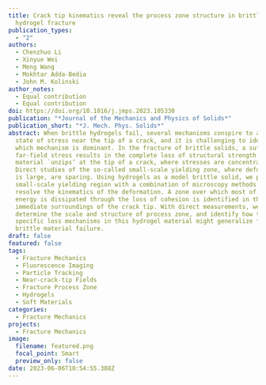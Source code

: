 ```yaml
---
title: Crack tip kinematics reveal the process zone structure in brittle
  hydrogel fracture
publication_types:
  - "2"
authors:
  - Chenzhuo Li
  - Xinyue Wei
  - Meng Wang
  - Mokhtar Adda-Bedia
  - John M. Kolinski
author_notes:
  - Equal contribution
  - Equal contribution
doi: https://doi.org/10.1016/j.jmps.2023.105330
publication: "*Journal of the Mechanics and Physics of Solids*"
publication_short: "*J. Mech. Phys. Solids*"
abstract: When brittle hydrogels fail, several mechanisms conspire to alter the
  state of stress near the tip of a crack, and it is challenging to identify
  which mechanism is dominant. In the fracture of brittle solids, a sufficient
  far-field stress results in the complete loss of structural strength as the
  material `unzips’ at the tip of a crack, where stresses are concentrated.
  Direct studies of the so-called small-scale yielding zone, where deformation
  is large, are sparing. Using hydrogels as a model brittle solid, we probe the
  small-scale yielding region with a combination of microscopy methods that
  resolve the kinematics of the deformation. A zone over which most of the
  energy is dissipated through the loss of cohesion is identified in the
  immediate surroundings of the crack tip. With direct measurements, we
  determine the scale and structure of process zone, and identify how the
  specific loss mechanisms in this hydrogel material might generalize for
  brittle material failure.
draft: false
featured: false
tags:
  - Fracture Mechanics
  - Fluorescence Imaging
  - Particle Tracking
  - Near-crack-tip Fields
  - Fracture Process Zone
  - Hydrogels
  - Soft Materials
categories:
  - Fracture Mechanics
projects:
  - Fracture Mechanics
image:
  filename: featured.png
  focal_point: Smart
  preview_only: false
date: 2023-06-06T10:54:55.388Z
---
```


